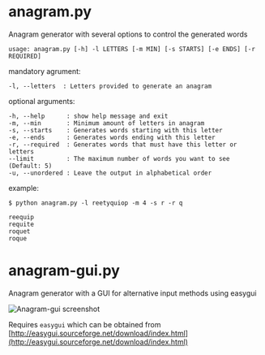 anagram.py
==========

Anagram generator with several options to control the generated words

`usage: anagram.py [-h] -l LETTERS [-m MIN] [-s STARTS] [-e ENDS] [-r REQUIRED]`

mandatory agrument:

    -l, --letters  : Letters provided to generate an anagram

optional arguments:

    -h, --help      : show help message and exit 
    -m, --min       : Minimum amount of letters in anagram
    -s, --starts    : Generates words starting with this letter
    -e, --ends      : Generates words ending with this letter
    -r, --required  : Generates words that must have this letter or letters
    --limit         : The maximum number of words you want to see (Default: 5)
    -u, --unordered : Leave the output in alphabetical order

example:

    $ python anagram.py -l reetyquiop -m 4 -s r -r q
    
    reequip
    requite
    roquet
    roque

anagram-gui.py
==============

Anagram generator with a GUI for alternative input methods using easygui

![Anagram-gui screenshot](https://github.com/ehamiter/anagram/raw/master/anagram-gui.png "Anagram GUI")

Requires `easygui` which can be obtained from [http://easygui.sourceforge.net/download/index.html](http://easygui.sourceforge.net/download/index.html)
